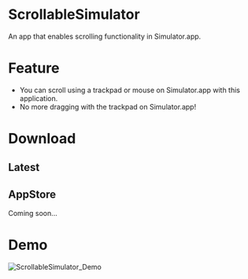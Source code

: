 # ScrollableSimulator
An app that enables scrolling functionality in Simulator.app.

# Feature
- You can scroll using a trackpad or mouse on Simulator.app with this application.
- No more dragging with the trackpad on Simulator.app!

# Download
## Latest


## AppStore
Coming soon...

# Demo
![ScrollableSimulator_Demo](https://github.com/nhiroyasu/ScrollableSimulator/assets/40600280/c5313e76-5ec4-4b13-8125-ae70d335d594)
